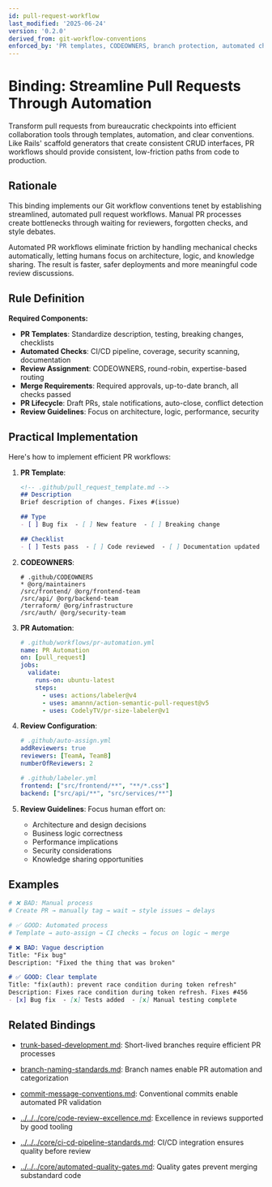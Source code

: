 ```yaml
---
id: pull-request-workflow
last_modified: '2025-06-24'
version: '0.2.0'
derived_from: git-workflow-conventions
enforced_by: 'PR templates, CODEOWNERS, branch protection, automated checks'
---
```

# Binding: Streamline Pull Requests Through Automation

Transform pull requests from bureaucratic checkpoints into efficient collaboration tools through templates, automation, and clear conventions. Like Rails' scaffold generators that create consistent CRUD interfaces, PR workflows should provide consistent, low-friction paths from code to production.

## Rationale

This binding implements our Git workflow conventions tenet by establishing streamlined, automated pull request workflows. Manual PR processes create bottlenecks through waiting for reviewers, forgotten checks, and style debates.

Automated PR workflows eliminate friction by handling mechanical checks automatically, letting humans focus on architecture, logic, and knowledge sharing. The result is faster, safer deployments and more meaningful code review discussions.

## Rule Definition

**Required Components:**
- **PR Templates**: Standardize description, testing, breaking changes, checklists
- **Automated Checks**: CI/CD pipeline, coverage, security scanning, documentation
- **Review Assignment**: CODEOWNERS, round-robin, expertise-based routing
- **Merge Requirements**: Required approvals, up-to-date branch, all checks passed
- **PR Lifecycle**: Draft PRs, stale notifications, auto-close, conflict detection
- **Review Guidelines**: Focus on architecture, logic, performance, security

## Practical Implementation

Here's how to implement efficient PR workflows:

1. **PR Template**:
   ```markdown
   <!-- .github/pull_request_template.md -->
   ## Description
   Brief description of changes. Fixes #(issue)

   ## Type
   - [ ] Bug fix  - [ ] New feature  - [ ] Breaking change

   ## Checklist
   - [ ] Tests pass  - [ ] Code reviewed  - [ ] Documentation updated
   ```

2. **CODEOWNERS**:
   ```gitignore
   # .github/CODEOWNERS
   * @org/maintainers
   /src/frontend/ @org/frontend-team
   /src/api/ @org/backend-team
   /terraform/ @org/infrastructure
   /src/auth/ @org/security-team
   ```

3. **PR Automation**:
   ```yaml
   # .github/workflows/pr-automation.yml
   name: PR Automation
   on: [pull_request]
   jobs:
     validate:
       runs-on: ubuntu-latest
       steps:
         - uses: actions/labeler@v4
         - uses: amannn/action-semantic-pull-request@v5
         - uses: CodelyTV/pr-size-labeler@v1
   ```

4. **Review Configuration**:
   ```yaml
   # .github/auto-assign.yml
   addReviewers: true
   reviewers: [TeamA, TeamB]
   numberOfReviewers: 2

   # .github/labeler.yml
   frontend: ["src/frontend/**", "**/*.css"]
   backend: ["src/api/**", "src/services/**"]
   ```

5. **Review Guidelines**: Focus human effort on:
   - Architecture and design decisions
   - Business logic correctness
   - Performance implications
   - Security considerations
   - Knowledge sharing opportunities

## Examples

```yaml
# ❌ BAD: Manual process
# Create PR → manually tag → wait → style issues → delays

# ✅ GOOD: Automated process
# Template → auto-assign → CI checks → focus on logic → merge
```

```markdown
# ❌ BAD: Vague description
Title: "Fix bug"
Description: "Fixed the thing that was broken"

# ✅ GOOD: Clear template
Title: "fix(auth): prevent race condition during token refresh"
Description: Fixes race condition during token refresh. Fixes #456
- [x] Bug fix  - [x] Tests added  - [x] Manual testing complete
```

## Related Bindings

- [trunk-based-development.md](trunk-based-development.md): Short-lived branches require efficient PR processes

- [branch-naming-standards.md](branch-naming-standards.md): Branch names enable PR automation and categorization

- [commit-message-conventions.md](commit-message-conventions.md): Conventional commits enable automated PR validation

- [../../../core/code-review-excellence.md](../../../core/code-review-excellence.md): Excellence in reviews supported by good tooling

- [../../../core/ci-cd-pipeline-standards.md](../../../core/ci-cd-pipeline-standards.md): CI/CD integration ensures quality before review

- [../../../core/automated-quality-gates.md](../../../core/automated-quality-gates.md): Quality gates prevent merging substandard code
